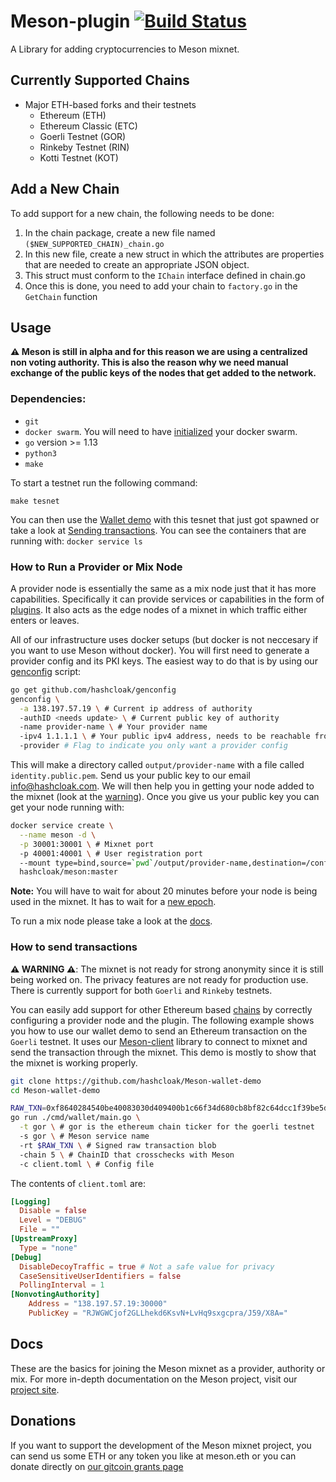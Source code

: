 # Meson-plugin [![Build Status](https://travis-ci.com/hashcloak/Meson-pluging.svg?branch=master)](https://travis-ci.com/hashcloak/Meson-plugin)

A Library for adding cryptocurrencies to Meson mixnet.

## Currently Supported Chains

- Major ETH-based forks and their testnets
  - Ethereum (ETH)
  - Ethereum Classic (ETC)
  - Goerli Testnet (GOR)
  - Rinkeby Testnet (RIN)
  - Kotti Testnet (KOT)

## Add a New Chain

To add support for a new chain, the following needs to be done:
1. In the chain package, create a new file named `($NEW_SUPPORTED_CHAIN)_chain.go`
2. In this new file, create a new struct in which the attributes are properties that are needed to create an appropriate JSON object. 
3. This struct must conform to the `IChain` interface defined in chain.go
4. Once this is done, you need to add your chain to `factory.go` in the `GetChain` function

## Usage

__⚠️ Meson is still in alpha and for this reason we are using a centralized non voting authority. This is also the reason why we need manual exchange of the public keys of the nodes that get added to the network.__

### Dependencies:

- `git`
- `docker swarm`. You will need to have [initialized](https://docs.docker.com/engine/reference/commandline/swarm_init) your docker swarm.
- `go` version >= 1.13
- `python3`
- `make`

To start a testnet run the following command:

```
make tesnet
```

You can then use the [Wallet demo](https://github.com/hashcloak/Meson-wallet-demo) with this tesnet that just got spawned or take a look at [Sending transactions](#how-to-send-transactions). You can see the containers that are running with: `docker service ls`


### How to Run a Provider or Mix Node

A provider node is essentially the same as a mix node just that it has more capabilities. Specifically it can provide services or capabilities in the form of [plugins](https://github.com/katzenpost/docs/blob/master/handbook/mix_server.rst#external-kaetzchen-plugin-configuration). It also acts as the edge nodes of a mixnet in which traffic either enters or leaves.

All of our infrastructure uses docker setups (but docker is not neccesary if you want to use Meson without docker). You will first need to generate a provider config and its PKI keys. The easiest way to do that is by using our [genconfig](https://github.com/hashcloak/genconfig/#genconfig) script:

```bash
go get github.com/hashcloak/genconfig
genconfig \
  -a 138.197.57.19 \ # Current ip address of authority
  -authID <needs update> \ # Current public key of authority
  -name provider-name \ # Your provider name
  -ipv4 1.1.1.1 \ # Your public ipv4 address, needs to be reachable from the authority
  -provider # Flag to indicate you only want a provider config
```

This will make a directory called `output/provider-name` with a file called `identity.public.pem`. Send us your public key to our email [info@hashcloak.com](info@hashcloak.com). We will then help you in getting your node added to the mixnet (look at the [warning](#Usage)). Once you give us your public key you can get your node running with:

```bash
docker service create \
  --name meson -d \
  -p 30001:30001 \ # Mixnet port
  -p 40001:40001 \ # User registration port
  --mount type=bind,source=`pwd`/output/provider-name,destination=/conf \
  hashcloak/meson:master
```

__Note:__ You will have to wait for about 20 minutes before your node is being used in the mixnet. It has to wait for a [new epoch](https://hashcloak.com/Meson/docs/#waiting-for-katzenpost-epoch).

To run a mix node please take a look at the [docs](https://hashcloak.com/Meson/docs/#how-to-run-a-mix-node).

### How to send transactions

__⚠️ WARNING ⚠️__: The mixnet is not ready for strong anonymity since it is still being worked on. The privacy features are not ready for production use. There is currently support for both `Goerli` and `Rinkeby` testnets.

You can easily add support for other Ethereum based [chains](https://hashcloak.com/Meson/docs/#other-blockchains) by correctly configuring a provider node and the plugin. The following example shows you how to use our wallet demo to send an Ethereum transaction on the `Goerli` testnet. It uses our [Meson-client](https://github.com/hashcloak/Meson-client) library to connect to mixnet and send the transaction through the mixnet. This demo is mostly to show that the mixnet is working properly.

```bash
git clone https://github.com/hashcloak/Meson-wallet-demo
cd Meson-wallet-demo

RAW_TXN=0xf8640284540be40083030d409400b1c66f34d680cb8bf82c64dcc1f39be5d6e77501802ca0c434f4d4b894b7cce2d880c250f7a67e4ef64cf0a921e3e4859219dff7b086fda0375a6195e221be77afda1d7c9e7d91bf39845065e9c56f7b5154e077a1ef8a77
go run ./cmd/wallet/main.go \
  -t gor \ # gor is the ethereum chain ticker for the goerli testnet
  -s gor \ # Meson service name
  -rt $RAW_TXN \ # Signed raw transaction blob
  -chain 5 \ # ChainID that crosschecks with Meson
  -c client.toml \ # Config file
```
The contents of `client.toml` are:

```toml
[Logging]
  Disable = false
  Level = "DEBUG"
  File = ""
[UpstreamProxy]
  Type = "none"
[Debug]
  DisableDecoyTraffic = true # Not a safe value for privacy
  CaseSensitiveUserIdentifiers = false
  PollingInterval = 1
[NonvotingAuthority]
    Address = "138.197.57.19:30000"
    PublicKey = "RJWGWCjof2GLLhekd6KsvN+LvHq9sxgcpra/J59/X8A="
```

## Docs
These are the basics for joining the Meson mixnet as a provider, authority or mix. For more in-depth documentation on the Meson project, visit our [project site](https://hashcloak.com/Meson).

## Donations
If you want to support the development of the Meson mixnet project, you can send us some ETH or any token you like at meson.eth or you can donate directly on [our gitcoin grants page](https://gitcoin.co/grants/290/meson?tab=description)
